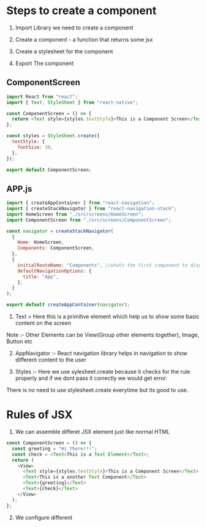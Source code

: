 # Steps to create a component

1. Import Library we need to create a component

2. Create a component - a function that returns some jsx

3. Create a stylesheet for the component

4. Export The component

## ComponentScreen

```js
import React from "react";
import { Text, StyleSheet } from "react-native";

const ComponentScreen = () => {
  return <Text style={styles.textStyle}>This is a Component Screen</Text>;
};

const styles = StyleSheet.create({
  textStyle: {
    fontSize: 30,
  },
});

export default ComponentScreen;
```

## APP.js

```js
import { createAppContainer } from "react-navigation";
import { createStackNavigator } from "react-navigation-stack";
import HomeScreen from "./src/screens/HomeScreen";
import ComponentScreen from "./src/screens/ComponentScreen";

const navigator = createStackNavigator(
  {
    Home: HomeScreen,
    Components: ComponentScreen,
  },
  {
    initialRouteName: "Components", //whats the first component to display
    defaultNavigationOptions: {
      title: "App",
    },
  }
);

export default createAppContainer(navigator);
```

1. Text = Here this is a primitive element which help us to show some basic content on the screen

Note :- Other Elements can be View(Group other elements together), Image, Button etc

2. AppNavigator :- React navigation library helps in navigation to show different content to the user

3. Styles :- Here we use sylesheet.create because it checks for the rule properly and if we dont pass it correctly we would get error.

There is no need to use stylesheet.create everytime but its good to use.

# Rules of JSX

1. We can assemble differet JSX element just like normal HTML

```js
const ComponentScreen = () => {
  const greeting = "Hi there!!!";
  const check = <Text>This is a Text Element</Text>;
  return (
    <View>
      <Text style={styles.textStyle}>This is a Component Screen</Text>
      <Text>This is a another Text Component</Text>
      <Text>{greeting}</Text>
      <Text>{check}</Text>
    </View>
  );
};
```

2. We configure different
